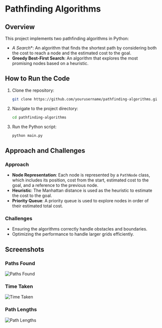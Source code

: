 # Pathfinding Algorithms

## Overview

This project implements two pathfinding algorithms in Python:
- **A* Search**: An algorithm that finds the shortest path by considering both the cost to reach a node and the estimated cost to the goal.
- **Greedy Best-First Search**: An algorithm that explores the most promising nodes based on a heuristic.

## How to Run the Code

1. Clone the repository:
   ```bash
   git clone https://github.com/yourusername/pathfinding-algorithms.git
   ```
2. Navigate to the project directory:
   ```bash
   cd pathfinding-algorithms
   ```
3. Run the Python script:
   ```bash
   python main.py
   ```

## Approach and Challenges

### Approach

- **Node Representation**: Each node is represented by a `PathNode` class, which includes its position, cost from the start, estimated cost to the goal, and a reference to the previous node.
- **Heuristic**: The Manhattan distance is used as the heuristic to estimate the cost to the goal.
- **Priority Queue**: A priority queue is used to explore nodes in order of their estimated total cost.

### Challenges

- Ensuring the algorithms correctly handle obstacles and boundaries.
- Optimizing the performance to handle larger grids efficiently.

## Screenshots

### Paths Found

![Paths Found](screenshots/paths_found.png)

### Time Taken

![Time Taken](screenshots/time_taken.png)

### Path Lengths

![Path Lengths](screenshots/path_lengths.png)
